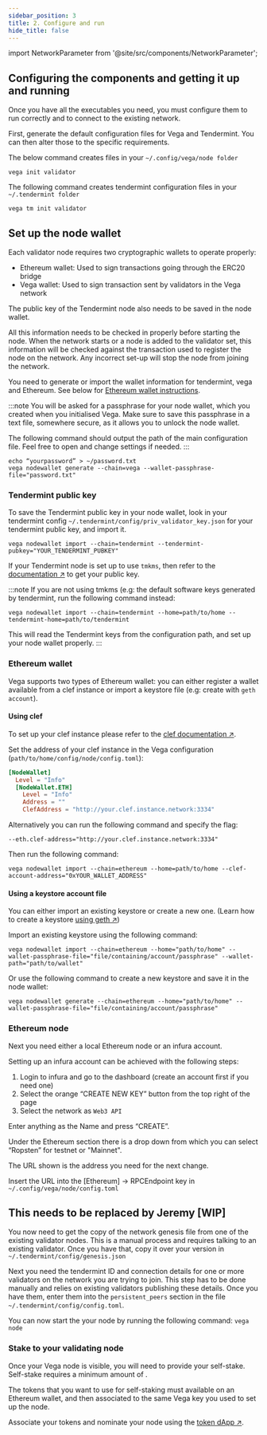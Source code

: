 ```yaml
---
sidebar_position: 3
title: 2. Configure and run
hide_title: false
---
```

import NetworkParameter from '@site/src/components/NetworkParameter';

## Configuring the components and getting it up and running
Once you have all the executables you need, you must configure them to run correctly and to connect to the existing network.

First, generate the default configuration files for Vega and Tendermint. You can then alter those to the specific requirements.

The below command creates files in your `~/.config/vega/node folder`

```
vega init validator
```

The following command creates tendermint configuration files in your `~/.tendermint folder`

```
vega tm init validator
```

## Set up the node wallet
Each validator node requires two cryptographic wallets to operate properly:
* Ethereum wallet: Used to sign transactions going through the ERC20 bridge
* Vega wallet: Used to sign transaction sent by validators in the Vega network

The public key of the Tendermint node also needs to be saved in the node wallet. 

All this information needs to be checked in properly before starting the node. When the network starts or a node is added to the validator set, this information will be checked against the transaction used to register the node on the network. Any incorrect set-up will stop the node from joining the network.

You need to generate or import the wallet information for tendermint, vega and Ethereum. See below for [Ethereum wallet instructions](#ethereum-wallet).

:::note
You will be asked for a passphrase for your node wallet, which you created when you initialised Vega. Make sure to save this passphrase in a text file, somewhere secure, as it allows you to unlock the node wallet. 

The following command should output the path of the main configuration file. Feel free to open and change settings if needed.
:::

```
echo “yourpassword” > ~/password.txt
vega nodewallet generate --chain=vega --wallet-passphrase-file="password.txt"
```

### Tendermint public key
To save the Tendermint public key in your node wallet, look in your tendermint config `~/.tendermint/config/priv_validator_key.json` for your tendermint public key, and import it.

```
vega nodewallet import --chain=tendermint --tendermint-pubkey="YOUR_TENDERMINT_PUBKEY"
```

If your Tendermint node is set up to use `tmkms`, then refer to the [documentation ↗](https://github.com/iqlusioninc/tmkms) to get your public key.

:::note
If you are not using tmkms (e.g: the default software keys generated by tendermint, run the following command instead:
```
vega nodewallet import --chain=tendermint --home=path/to/home --tendermint-home=path/to/tendermint
```
This will read the Tendermint keys from the configuration path, and set up your node wallet properly.
:::

### Ethereum wallet
Vega supports two types of Ethereum wallet: you can either register a wallet available from a clef instance or import a keystore file (e.g: create with `geth account`).

#### Using clef
To set up your clef instance please refer to the [clef documentation ↗](https://geth.ethereum.org/docs/clef/tutorial).

Set the address of your clef instance in the Vega configuration (`path/to/home/config/node/config.toml`):
```Toml
[NodeWallet]
  Level = "Info"
  [NodeWallet.ETH]
    Level = "Info"
    Address = ""
    ClefAddress = "http://your.clef.instance.network:3334"
```

Alternatively you can run the following command and specify the flag: 
```
--eth.clef-address="http://your.clef.instance.network:3334"
```

Then run the following command:
```
vega nodewallet import --chain=ethereum --home=path/to/home --clef-account-address="0xYOUR_WALLET_ADDRESS"
```

#### Using a keystore account file
You can either import an existing keystore or create a new one. (Learn how to create a keystore [using geth ↗](https://geth.ethereum.org/docs/getting-started)) 

Import an existing keystore using the following command:
```
vega nodewallet import --chain=ethereum --home="path/to/home" --wallet-passphrase-file="file/containing/account/passphrase" --wallet-path="path/to/wallet"
```

Or use the following command to create a new keystore and save it in the node wallet:
```
vega nodewallet generate --chain=ethereum --home="path/to/home" --wallet-passphrase-file="file/containing/account/passphrase"
```

### Ethereum node
Next you need either a local Ethereum node or an infura account. 

Setting up an infura account can be achieved with the following steps:

1. Login to infura and go to the dashboard (create an account first if you need one)
2. Select the orange “CREATE NEW KEY” button from the top right of the page
3. Select the network as `Web3 API`

Enter anything as the Name and press “CREATE”.

Under the Ethereum section there is a drop down from which you can select “Ropsten” for testnet or "Mainnet". 

The URL shown is the address you need for the next change.

Insert the URL into the [Ethereum] -> RPCEndpoint key in `~/.config/vega/node/config.toml`

## This needs to be replaced by Jeremy [WIP]
You now need to get the copy of the network genesis file from one of the existing validator nodes. This is a manual process and requires talking to an existing validator. Once you have that, copy it over your version in `~/.tendermint/config/genesis.json`

Next you need the tendermint ID and connection details for one or more validators on the network you are trying to join. This step has to be done manually and relies on existing validators publishing these details. Once you have them, enter them into the `persistent_peers` section in the file `~/.tendermint/config/config.toml`.

You can now start the your node by running the following command:
`vega node`

### Stake to your validating node
Once your Vega node is visible, you will need to provide your self-stake. Self-stake requires a minimum amount of <NetworkParameter frontMatter={frontMatter} param="reward.staking.delegation.minimumValidatorStake" hideName={true} formatter="governanceToken" suffix="tokens"/>.

The tokens that you want to use for self-staking must available on an Ethereum wallet, and then associated to the same Vega key you used to set up the node.

Associate your tokens and nominate your node using the [token dApp ↗](https://token.fairground.wtf/staking).